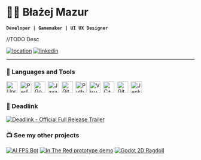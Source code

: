 # 🐱‍👓 Błażej Mazur

**`Developer | Gamemaker | UI UX Designer`**

//TODO Desc

   <p align="left">
     <a href="https://g.co/kgs/8Q9Ty2o">
         <img alt="location" title="location" src="https://custom-icon-badges.demolab.com/badge/Katowice-PL-red?style=for-the-badge&logo=location&logoColor=white"/></a>
      <a href="https://www.linkedin.com/in/blazej-mazur/">
         <img alt="linkedin" title="my profile" src="https://custom-icon-badges.demolab.com/badge/LinkedIn-236ad3?style=for-the-badge&logo=linkedin-brands-solid&logoColor=white"></a>
     <!---
      <a href="https://github.com/bgmazur?tab=followers">
         <img alt="followers" title="Follow me on Github" src="https://custom-icon-badges.demolab.com/github/followers/bgmazur?color=55960c&style=for-the-badge&labelColor=488207&label=Follow&logoColor=white"/></a>
       --->
   </p>

---
   
### 🧰 Languages and Tools

<img align="left" title="Unreal Engine" alt="Unreal Engine" width="30px" style="padding-right:4px;" src="https://cdn.jsdelivr.net/gh/devicons/devicon@latest/icons/unrealengine/unrealengine-original.svg"/>
<img align="left" title="Perforce Helix Core" alt="Perforce Helix Core" width="30px" style="padding-right:4px;" src="https://plugins.jetbrains.com/files/69/568886/icon/pluginIcon.svg"/>
<img align="left" title="Godot" alt="Godot" width="30px" style="padding-right:4px;" src="https://cdn.jsdelivr.net/gh/devicons/devicon@latest/icons/godot/godot-original.svg"/>
<img align="left" title="Java" alt="Java" width="30px" style="padding-right:4px;" src="https://cdn.jsdelivr.net/gh/devicons/devicon@latest/icons/java/java-original-wordmark.svg"/>
<img align="left" title="Git" alt="Git" width="30px" style="padding-right:4px;" src="https://cdn.jsdelivr.net/gh/devicons/devicon/icons/git/git-original.svg" />
<img align="left" title="Python" alt="Python" width="30px" style="padding-right:4px;" src="https://cdn.jsdelivr.net/gh/devicons/devicon@latest/icons/python/python-original.svg" />
<img align="left" title="Visual Studio" alt="Visual Studio" width="30px" style="padding-right:4px;" src="https://cdn.jsdelivr.net/gh/devicons/devicon@latest/icons/visualstudio/visualstudio-original.svg"/>
<img align="left" title="C++" alt="C++" width="30px" style="padding-right:4px;" src="https://cdn.jsdelivr.net/gh/devicons/devicon@latest/icons/cplusplus/cplusplus-original.svg" />
<img align="left" title="GitHub" alt="GitHub" width="30px" style="padding-right:4px;" src="https://cdn.jsdelivr.net/gh/devicons/devicon/icons/github/github-original.svg" />
<img align="left" title="Jenkins" alt="Jenkins" width="30px" style="padding-right:4px;" src="https://cdn.jsdelivr.net/gh/devicons/devicon@latest/icons/jenkins/jenkins-original.svg"/>
<br />

#

### 🦾 Deadlink
[![Deadlink - Official Full Release Trailer](https://ytcards.demolab.com/?id=DRBf9RD9Yjk&t=1s=Deadlink+-+Official+Full+Release+Trailer&lang=en&timestamp=1691100000&background_color=%230d1117&title_color=%23ffffff&stats_color=%23dedede&max_title_lines=1&width=250&border_radius=5&duration=102 "Deadlink - Official Full Release Trailer")](https://youtu.be/DRBf9RD9Yjk?si=n-RYUD_ZSKF4yUmT)


### 📺 See my other projects
[![AI FPS Bot](https://ytcards.demolab.com/?id=_nHJqRANQbI&title=AI+FPS+Bot&lang=en&timestamp=1671577200&background_color=%230d1117&title_color=%23ffffff&stats_color=%23dedede&max_title_lines=1&width=250&border_radius=5&duration=62 "AI FPS Bot")](https://youtu.be/_nHJqRANQbI?si=VtJsx143arrusI9U)
[![In The Red prototype demo](https://ytcards.demolab.com/?id=lnIxMo0C9Wc&title=In+The+Red+prototype+demo&lang=en&timestamp=1671577200&background_color=%230d1117&title_color=%23ffffff&stats_color=%23dedede&max_title_lines=1&width=250&border_radius=5&duration=201 "In The Red")](https://www.youtube.com/watch?v=lnIxMo0C9Wc)
[![Godot 2D Ragdoll](https://ytcards.demolab.com/?id=fGaJnliCNoI&title=Godot+2D+Ragdoll&lang=en&timestamp=1671577200&background_color=%230d1117&title_color=%23ffffff&stats_color=%23dedede&max_title_lines=1&width=250&border_radius=5&duration=114 "Godot 2D Ragdoll")](https://youtu.be/fGaJnliCNoI)

